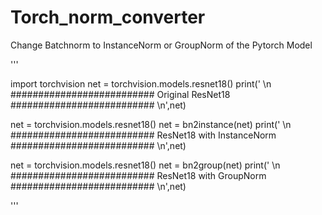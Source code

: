 # Torch_norm_converter
Change Batchnorm to InstanceNorm or GroupNorm of the Pytorch Model

'''

import torchvision
net = torchvision.models.resnet18()
print(' \n ########################## Original ResNet18 ########################## \n',net)

net = torchvision.models.resnet18()
net = bn2instance(net)
print(' \n ########################## ResNet18 with InstanceNorm ########################## \n',net)

net = torchvision.models.resnet18()
net = bn2group(net)
print(' \n ########################## ResNet18 with GroupNorm ########################## \n',net)

'''
